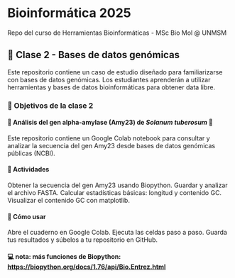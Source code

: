 # Bioinformática 2025
Repo del curso de Herramientas Bioinformáticas - MSc Bio Mol @ UNMSM

## 🧬 Clase 2 - Bases de datos genómicas
Este repositorio contiene un caso de estudio diseñado para familiarizarse con bases de datos genómicas. Los estudiantes aprenderán a utilizar herramientas y bases de datos bioinformáticas para obtener data libre.

### 📘 Objetivos de la clase 2

#### 🧬 Análisis del gen alpha-amylase (Amy23) de _Solanum tuberosum_ 🥔
Este repositorio contiene un Google Colab notebook para consultar y analizar la secuencia del gen Amy23 desde bases de datos genómicas públicas (NCBI).

#### 📌 Actividades

Obtener la secuencia del gen Amy23 usando Biopython.
Guardar y analizar el archivo FASTA.
Calcular estadísticas básicas: longitud y contenido GC.
Visualizar el contenido GC con matplotlib.

#### 🚀 Cómo usar

Abre el cuaderno en Google Colab.
Ejecuta las celdas paso a paso.
Guarda tus resultados y súbelos a tu repositorio en GitHub.

#### 💻 nota: más funciones de Biopython: https://biopython.org/docs/1.76/api/Bio.Entrez.html
